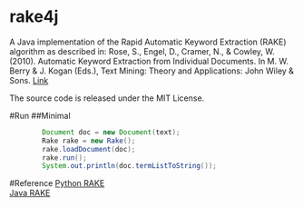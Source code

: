 rake4j
======

A Java implementation of the Rapid Automatic Keyword Extraction (RAKE) algorithm as described in: Rose, S., Engel, D., Cramer, N., & Cowley, W. (2010). Automatic Keyword Extraction from Individual Documents. In M. W. Berry & J. Kogan (Eds.), Text Mining: Theory and Applications: John Wiley & Sons. [Link](http://scholar.google.com.sg/scholar?q=Automatic+Keyword+Extraction+from+Individual+Documents&btnG=&hl=en&as_sdt=0%2C5&as_vis=1)

The source code is released under the MIT License.

#Run
##Minimal
```java
        Document doc = new Document(text);
        Rake rake = new Rake();
        rake.loadDocument(doc);
        rake.run();
        System.out.println(doc.termListToString());
```

#Reference
[Python RAKE](https://github.com/zhangdanyangg/RAKE)  
[Java RAKE](https://github.com/Neuw84/RAKE-Java)
